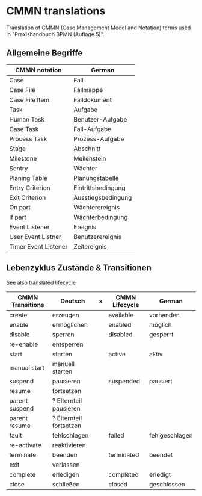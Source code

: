 CMMN translations
================

Translation of CMMN (Case Management Model and Notation) terms used in "Praxishandbuch BPMN (Auflage 5)".

## Allgemeine Begriffe

CMMN notation        | German         
-------------------- | ----------------- 
Case                 | Fall
Case File            | Fallmappe
Case File Item       | Falldokument
Task                 | Aufgabe
Human Task           | Benutzer-Aufgabe
Case Task            | Fall-Aufgabe
Process Task         | Prozess-Aufgabe
Stage                | Abschnitt
Milestone            | Meilenstein
Sentry               | Wächter
Planing Table        | Planungstabelle
Entry Criterion      | Eintrittsbedingung
Exit Criterion       | Ausstiegsbedingung  
On part              | Wächterereignis
If part              | Wächterbedingung   
Event Listener       | Ereignis
User Event Listner   | Benutzerereignis
Timer Event Listener | Zeitereignis

## Lebenzyklus Zustände & Transitionen

See also [translated lifecycle](lifecycle.pdf)

CMMN Transitions | Deutsch                 | x | CMMN Lifecycle  | German      
---------------- | ----------------------- | - | --------------- | ---------------
create           | erzeugen                |   | available       | vorhanden      
enable           | ermöglichen             |   | enabled         | möglich   
disable          | sperren                 |   | disabled        | gesperrt       
re-enable        | entsperren              |   |
start            | starten                 |   | active          | aktiv   
manual start     | manuell starten         |   | 
suspend          | pausieren               |   | suspended       | pausiert
resume           | fortsetzen              |   |
parent suspend   | ? Elternteil pausieren  |   |
parent resume    | ? Elternteil fortsetzen |   |
fault            | fehlschlagen            |   | failed          | fehlgeschlagen
re-activate      | reaktivieren            |   |
terminate        | beenden                 |   | terminated      | beendet
exit             | verlassen               |   |
complete         | erledigen               |   | completed       | erledigt
close            | schließen               |   | closed          | geschlossen

